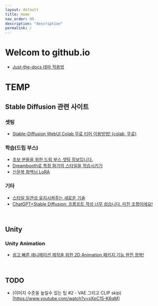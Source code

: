 ```yaml
---
layout: default
title: Home
nav_order: 99
description: "description"
permalink: /
---
```


# Welcom to github.io

* [Just-the-docs 테마 적용법](https://100sang.net/292)

# TEMP

## Stable Diffusion 관련 사이트

### 셋팅
* [Stable-Diffusion WebUI Colab 무료 티어 이용방법! (colab, 무료)](https://www.youtube.com/watch?v=C8uEhp822BI)

### 학습(드립 부스)
* [초보 분들을 위한 드림 부스 셋팅 정보입니다.](https://www.clien.net/service/board/cm_aigurim/17996081)
* [Dreambooth로 특정 화가의 스타일을 학습시키기](https://www.clien.net/service/board/cm_aigurim/18000175)
* [신윤복 화백님 LoRA](https://www.clien.net/service/board/cm_aigurim/18004978)

### 기타
* [스타일 일관성 유지시켜주는 새로운 기술](https://www.clien.net/service/board/cm_aigurim/18467242?od=T31&po=2&category=0&groupCd=)
* [ChatGPT+Stable Diffusion: 프롬프트 작성 너무 쉽습니다. 미친 조합이에요!](https://www.youtube.com/watch?v=rQpaoCGpnGY)



<br>

## Unity

### Unity Animation

* [쉽고 빠른 애니메이션 제작을 위한 2D Animation 패키지 기능 완전 정복!](https://www.youtube.com/watch?v=b3J2SInvuwM&list=PL412Ym60h6uvqYiCVKk5NiEFpDEwOMQFX&index=55)

<br> 

## TODO
* (이미지 수준을 높일수 있는 팁 #2 - VAE 그리고 CLIP skip)[https://www.youtube.com/watch?v=sXpC15-K6qM]
